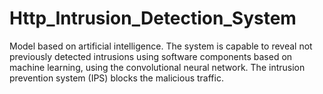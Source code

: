 # Http_Intrusion_Detection_System
Model based on artificial intelligence. The system is capable to reveal not previously detected intrusions using software components based on machine learning, using the convolutional neural network. The intrusion prevention system (IPS) blocks the malicious traffic.

